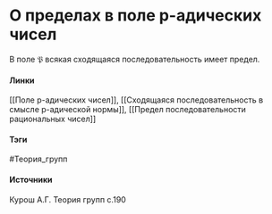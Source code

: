 # О пределах в поле p-адических чисел
В поле $\mathfrak{P}$ всякая сходящаяся последовательность имеет предел.

#### Линки
 [[Поле p-адических чисел]],
 [[Сходящаяся последовательность в смысле p-адической нормы]],
 [[Предел последовательности рациональных чисел]]
#### Тэги
 #Теория_групп 
#### Источники
 Курош А.Г. Теория групп с.190